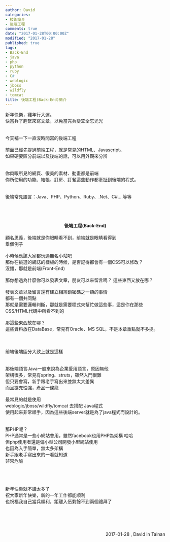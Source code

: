 ```yaml
---
author: David
categories:
- 技術簡介
- 後端工程
comments: true
date: "2017-01-28T00:00:00Z"
modified: "2017-01-28"
published: true
tags:
- Back-End
- java
- php
- python
- ruby
- C#
- weblogic
- jboss
- wildfly
- tomcat
title: 後端工程(Back-End)簡介
---
```

<div>
新年快樂，雞年行大運。</div>
快當兵了趕緊來寫文章，以免當完兵變笨全忘光光<br />
<div>
<br />
<br /></div>
<div>
今天補一下一直沒時間寫的後端工程</div>
<div>
<br /></div>
<div>
前面已經先提過前端工程，就是常見的HTML、Javascript。</div>
<div>
如果硬要區分前端以及後端的話，可以用外觀來分辨</div>
<div>
<br /></div>
<div>
<br /></div>
<div>
你肉眼所見的網頁、很美的素材、動畫都是前端</div>
<div>
你所使用的功能、結帳、訂房、訂餐這些動作都牽扯到後端的程式。</div>
<div>
<br /></div>
<div>
<br /></div>
<div>
後端常見語言：Java、PHP、Python、Ruby、.Net、C#....等等</div>
<div>
<br /></div>
<div>
<br /></div>
<div>
<br /></div>
<h4 style="text-align: center;">
<b>後端工程(Back-End)</b></h4>
<div>
顧名思義，後端就是你眼睛看不到，前端就是眼睛看得到</div>
<div>
舉個例子</div>
<div>
<br /></div>
<div>
小時候應該大家都玩過無名小站吧</div>
<div>
那你在挑選的網誌的樣板的時候，是否記得都會有一個CSS可以修改？</div>
<div>
沒錯，那就是前端(Front-End)</div>
<div>
<br /></div>
<div>
那你想過為什麼你可以發表文章，朋友可以來留言嗎？ 這些東西又放在哪？</div>
<div>
<br /></div>
<div>
發表文章以及留言還有建立相簿鎖密碼之一類的事情</div>
<div>
都有一個共同點</div>
<div>
那就是需要邏輯判斷，那就是需要程式來幫忙做這些事，這是你在那些CSS/HTML代碼中所看不到的</div>
<div>
<br /></div>
<div>
那這些東西放在哪？</div>
<div>
這些資料放在DataBase，常見有Oracle、MS SQL，不是本章重點就不多提。</div>
<div>
<br /></div>
<div>
<br /></div>
<div>
<br /></div>
<div>
前端後端區分大致上就是這樣</div>
<div>
<br /></div>
<div>
<br /></div>
<div>
那後端語言Java一般來說為企業愛用語言，原因無他</div>
<div>
架構很多，常見有spring、struts，雖然入門很難</div>
<div>
但只要會寫，新手跟老手寫出來並無太大差異</div>
<div>
而且擴充性強，產品一條龍</div>
<div>
<br /></div>
<div>
最常見的就是使用</div>
<div>
weblogic/jboss/wildfly/tomcat 去搭配 Java程式</div>
<div>
使用起來非常順手，因為這些後端server就是為了java程式而設計的。</div>
<div>
<br /></div>
<div>
<br /></div>
<div>
那PHP呢？</div>
<div>
PHP通常是一些小網站會用，雖然facebook也用PHP為架構 哈哈</div>
<div>
但php使用者還是偏小型公司開發小型網站使用</div>
<div>
也因為入手簡單，無太多架構</div>
<div>
新手跟老手寫出來的一看就知道</div>
<div>
非常危險</div>
<div>
<br /></div>
<div>
<br /></div>
<div>
<br /></div>
<div>
<br /></div>
<div>
新年快樂就不講太多了<br />
祝大家新年快樂，新的一年工作都能順利</div>
<div>
也祝福我自己當兵順利，距離入伍剩餘不到兩個禮拜了</div>
<div>
<br /></div>
<div>
<br />
<br /></div>
<div>
<br /></div>
<div>
<br /></div>
<div style="text-align: right;">
2017-01-28 , David in Tainan</div>
<div style="text-align: right;">
<br /></div>
